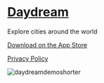 # [Daydream](https://itunes.apple.com/app/daydream-explore-cities/id1366747814?mt=8&ign-mpt=uo%3D4)
Explore cities around the world

[Download on the App Store](https://itunes.apple.com/app/daydream-explore-cities/id1366747814?mt=8&ign-mpt=uo%3D4)

[Privacy Policy](https://rckim77.github.io/Daydream-Site/)

![daydreamdemoshorter](https://user-images.githubusercontent.com/2919157/83190847-16561180-a101-11ea-91af-ba3f41378d7c.gif)
